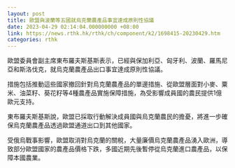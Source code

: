 ```yaml
---
layout: post
title: 歐盟與波蘭等五國就烏克蘭農產品事宜達成原則性協議
date: 2023-04-29 02:14:04.000000000 +08:00
link: https://news.rthk.hk/rthk/ch/component/k2/1698415-20230429.htm
categories: rthk
---
```


歐盟委員會副主席東布羅夫斯基斯表示，已經與保加利亞、匈牙利、波蘭、羅馬尼亞和斯洛伐克，就烏克蘭農產品出口事宜達成原則性協議。

措施包括推動這些國家撤回針對烏克蘭農產品的單邊措施、從歐盟層面對小麥、粟米、油菜籽、葵花籽等4種農產品實施保障措施，為受影響成員國的農民提供1億歐元支持。

東布羅夫斯基斯說，歐盟已採取行動解決成員國與烏克蘭農民的擔憂，將進一步確保烏克蘭農產品透過歐盟通道出口到其他國家。

受俄烏戰事影響，歐盟取消對烏克蘭的關稅，大量廉價烏克蘭農產品湧入歐洲，導致部分歐盟國家的農產品價格下跌，多國近期先後暫停從烏克蘭進口農產品，以保障本國農業。
